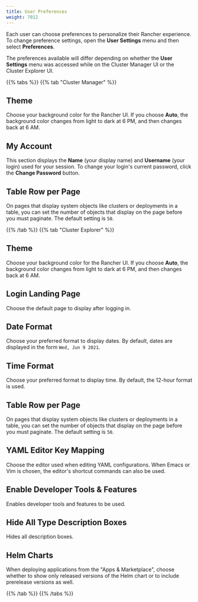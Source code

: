 ```yaml
---
title: User Preferences
weight: 7012
---
```


Each user can choose preferences to personalize their Rancher experience. To change preference settings, open the **User Settings** menu and then select **Preferences**.

The preferences available will differ depending on whether the **User Settings** menu was accessed while on the Cluster Manager UI or the Cluster Explorer UI.

{{% tabs %}}
{{% tab "Cluster Manager" %}}
## Theme

Choose your background color for the Rancher UI. If you choose **Auto**, the background color changes from light to dark at 6 PM, and then changes back at 6 AM.

## My Account

This section displays the **Name** (your display name) and **Username** (your login) used for your session. To change your login's current password, click the **Change Password** button.

## Table Row per Page

On pages that display system objects like clusters or deployments in a table, you can set the number of objects that display on the page before you must paginate. The default setting is `50`.

{{% /tab %}}
{{% tab "Cluster Explorer" %}}
## Theme

Choose your background color for the Rancher UI. If you choose **Auto**, the background color changes from light to dark at 6 PM, and then changes back at 6 AM.

## Login Landing Page

Choose the default page to display after logging in.

## Date Format

Choose your preferred format to display dates. By default, dates are displayed in the form `Wed, Jun 9 2021`.

## Time Format

Choose your preferred format to display time. By default, the 12-hour format is used.

## Table Row per Page

On pages that display system objects like clusters or deployments in a table, you can set the number of objects that display on the page before you must paginate. The default setting is `50`.

## YAML Editor Key Mapping

Choose the editor used when editing YAML configurations. When Emacs or Vim is chosen, the editor's shortcut commands can also be used.

## Enable Developer Tools & Features

Enables developer tools and features to be used.

## Hide All Type Description Boxes

Hides all description boxes.

## Helm Charts

When deploying applications from the "Apps & Marketplace", choose whether to show only released versions of the Helm chart or to include prerelease versions as well.

{{% /tab %}}
{{% /tabs %}}
